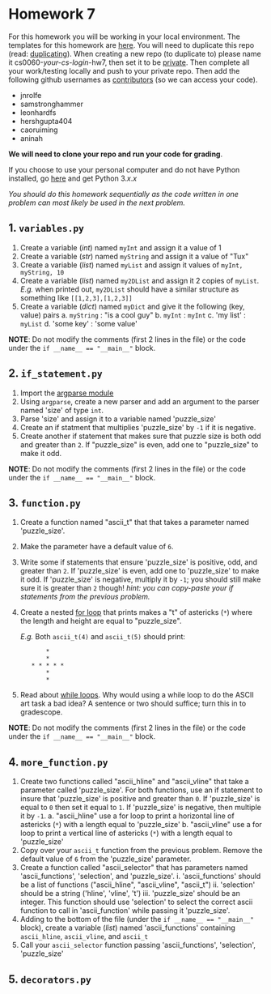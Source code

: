# Homework 7
For this homework you will be working in your local environment. The templates for this homework are [here](https://github.com/browncs6/Homework7.git). You will need to duplicate this repo (read: [duplicating](https://help.github.com/en/github/creating-cloning-and-archiving-repositories/duplicating-a-repository)). When creating a new repo (to duplicate to) please name it cs0060-_your-cs-login_-hw7, then set it to be [private](https://help.github.com/en/github/administering-a-repository/setting-repository-visibility#making-a-repository-private). Then complete all your work/testing locally and push to your private repo. Then add the following github usernames as [contributors](https://help.github.com/en/github/setting-up-and-managing-your-github-user-account/inviting-collaborators-to-a-personal-repository) (so we can access your code).

* jnrolfe
* samstronghammer
* leonhardfs
* hershgupta404
* caoruiming
* aninah

__We will need to clone your repo and run your code for grading__.

If you choose to use your personal computer and do not have Python installed, go [here](https://www.python.org/downloads/) and get Python 3._x_._x_ 

_You should do this homework sequentially as the code written in one problem can most likely be used in the next problem._

## 1. `variables.py`

1. Create a variable (_int_) named `myInt` and assign it a value of 1
2. Create a variable (_str_) named `myString` and assign it a value of "Tux"
3. Create a variable (_list_) named `myList` and assign it values of `myInt, myString, 10`
4. Create a variable (_list_) named `my2DList` and assign it 2 copies of `myList`. _E.g._ when printed out, `my2DList` should have a similar structure as something like `[[1,2,3],[1,2,3]]`
5. Create a variable (_dict_) named `myDict` and give it the following (key, value) pairs
  a. `myString` : "is a cool guy"
  b. `myInt` : `myInt`
  c. 'my list' : `myList`
  d. 'some key' : 'some value'

__NOTE__: Do not modify the comments (first 2 lines in the file) or the code under the `if __name__ == "__main__"` block.

## 2. `if_statement.py`
1. Import the [argparse module](https://docs.python.org/2/library/argparse.html)
2. Using `argparse`, create a new parser and add an argument to the parser named 'size' of type `int`.
3. Parse 'size' and assign it to a variable named 'puzzle_size'
4. Create an if statment that multiplies 'puzzle_size' by `-1` if it is negative.
5. Create another if statement that makes sure that puzzle size is both odd and greater than `2`. If "puzzle_size" is even, add one to "puzzle_size" to make it odd.

__NOTE__: Do not modify the comments (first 2 lines in the file) or the code under the `if __name__ == "__main__"` block.

## 3. `function.py`

1. Create a function named "ascii_t" that that takes a parameter named 'puzzle_size'.
2. Make the parameter have a default value of `6`.
3. Write some if statements that ensure 'puzzle_size' is positive, odd, and greater than `2`. If 'puzzle_size' is even, add one to 'puzzle_size' to make it odd. If 'puzzle_size' is negative, multiply it by `-1`; you should still make sure it is greater than `2` though! _hint: you can copy-paste your if statements from the previous problem._
4. Create a nested [for loop](https://www.w3schools.com/python/python_for_loops.asp) that prints makes a "t" of astericks (`*`) where the length and height are equal to "puzzle_size". 
    
    _E.g._ Both `ascii_t(4)` and `ascii_t(5)` should print:
    ```    
           *
           *
       * * * * *
           *
           *
    ```

5. Read about [while loops](https://wiki.python.org/moin/WhileLoop). Why would using a while loop to do the ASCII art task a bad idea? A sentence or two should suffice; turn this in to gradescope.

__NOTE__: Do not modify the comments (first 2 lines in the file) or the code under the `if __name__ == "__main__"` block.

## 4. `more_function.py`
1. Create two functions called "ascii_hline" and "ascii_vline" that take a parameter called 'puzzle_size'. For both functions, use an if statement to insure that 'puzzle_size' is positive and greater than `0`. If 'puzzle_size' is equal to `0` then set it equal to `1`. If 'puzzle_size' is negative, then multiple it by `-1`.
    a. "ascii_hline" use a for loop to print a horizontal line of astericks (`*`) with a length equal to 'puzzle_size'
    b. "ascii_vline" use a for loop to print a vertical line of astericks (`*`) with a length equal to 'puzzle_size'
3. Copy over your `ascii_t` function from the previous problem. Remove the default value of `6` from the 'puzzle_size' parameter.
4. Create a function called "ascii_selector" that has parameters named 'ascii_functions', 'selection', and 'puzzle_size'.
    i. 'ascii_functions' should be a list of functions ("ascii_hline", "ascii_vline", "ascii_t")
    ii. 'selection' should be a string ('hline', 'vline', 't')
    iii. 'puzzle_size' should be an integer.
This function should use 'selection' to select the correct ascii function to call in 'ascii_function' while passing it 'puzzle_size'.
4. Adding to the bottom of the file (under the `if __name__ == "__main__"` block), create a variable (_list_) named 'ascii_functions' containing `ascii_hline`, `ascii_vline`, and `ascii_t`
5. Call your `ascii_selector` function passing 'ascii_functions', 'selection', 'puzzle_size'

## 5. `decorators.py`
